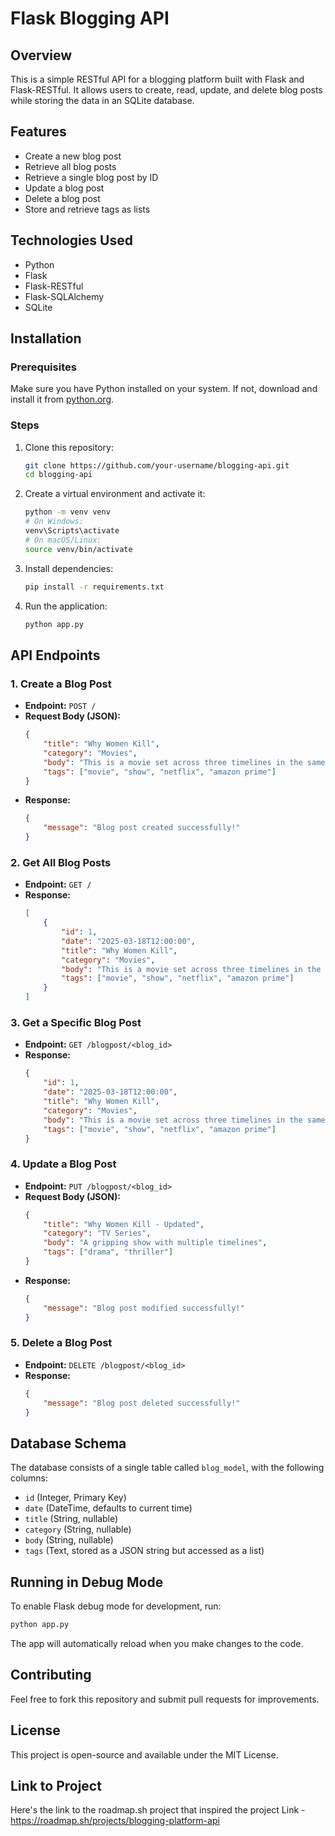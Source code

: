 # Flask Blogging API

## Overview
This is a simple RESTful API for a blogging platform built with Flask and Flask-RESTful. It allows users to create, read, update, and delete blog posts while storing the data in an SQLite database.

## Features
- Create a new blog post
- Retrieve all blog posts
- Retrieve a single blog post by ID
- Update a blog post
- Delete a blog post
- Store and retrieve tags as lists

## Technologies Used
- Python
- Flask
- Flask-RESTful
- Flask-SQLAlchemy
- SQLite

## Installation

### Prerequisites
Make sure you have Python installed on your system. If not, download and install it from [python.org](https://www.python.org/).

### Steps
1. Clone this repository:
   ```sh
   git clone https://github.com/your-username/blogging-api.git
   cd blogging-api
   ```
2. Create a virtual environment and activate it:
   ```sh
   python -m venv venv
   # On Windows:
   venv\Scripts\activate
   # On macOS/Linux:
   source venv/bin/activate
   ```
3. Install dependencies:
   ```sh
   pip install -r requirements.txt
   ```
4. Run the application:
   ```sh
   python app.py
   ```

## API Endpoints

### 1. Create a Blog Post
- **Endpoint:** `POST /`
- **Request Body (JSON):**
  ```json
  {
      "title": "Why Women Kill",
      "category": "Movies",
      "body": "This is a movie set across three timelines in the same house",
      "tags": ["movie", "show", "netflix", "amazon prime"]
  }
  ```
- **Response:**
  ```json
  {
      "message": "Blog post created successfully!"
  }
  ```

### 2. Get All Blog Posts
- **Endpoint:** `GET /`
- **Response:**
  ```json
  [
      {
          "id": 1,
          "date": "2025-03-18T12:00:00",
          "title": "Why Women Kill",
          "category": "Movies",
          "body": "This is a movie set across three timelines in the same house",
          "tags": ["movie", "show", "netflix", "amazon prime"]
      }
  ]
  ```

### 3. Get a Specific Blog Post
- **Endpoint:** `GET /blogpost/<blog_id>`
- **Response:**
  ```json
  {
      "id": 1,
      "date": "2025-03-18T12:00:00",
      "title": "Why Women Kill",
      "category": "Movies",
      "body": "This is a movie set across three timelines in the same house",
      "tags": ["movie", "show", "netflix", "amazon prime"]
  }
  ```

### 4. Update a Blog Post
- **Endpoint:** `PUT /blogpost/<blog_id>`
- **Request Body (JSON):**
  ```json
  {
      "title": "Why Women Kill - Updated",
      "category": "TV Series",
      "body": "A gripping show with multiple timelines",
      "tags": ["drama", "thriller"]
  }
  ```
- **Response:**
  ```json
  {
      "message": "Blog post modified successfully!"
  }
  ```

### 5. Delete a Blog Post
- **Endpoint:** `DELETE /blogpost/<blog_id>`
- **Response:**
  ```json
  {
      "message": "Blog post deleted successfully!"
  }
  ```

## Database Schema
The database consists of a single table called `blog_model`, with the following columns:
- `id` (Integer, Primary Key)
- `date` (DateTime, defaults to current time)
- `title` (String, nullable)
- `category` (String, nullable)
- `body` (String, nullable)
- `tags` (Text, stored as a JSON string but accessed as a list)

## Running in Debug Mode
To enable Flask debug mode for development, run:
```sh
python app.py
```
The app will automatically reload when you make changes to the code.

## Contributing
Feel free to fork this repository and submit pull requests for improvements.

## License
This project is open-source and available under the MIT License.

## Link to Project
Here's the link to the roadmap.sh project that inspired the project
Link - https://roadmap.sh/projects/blogging-platform-api